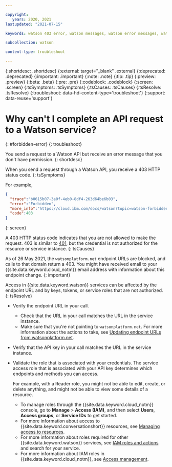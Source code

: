 ```yaml
---

copyright:
   years: 2020, 2021
lastupdated: "2021-07-15"

keywords: watson 403 error, watson messages, watson error messages, watson response codes, watson status codes

subcollection: watson

content-type: troubleshoot

---
```


{:shortdesc: .shortdesc}
{:external: target="_blank" .external}
{:deprecated: .deprecated}
{:important: .important}
{:note: .note}
{:tip: .tip}
{:preview: .preview}
{:beta: .beta}
{:pre: .pre}
{:codeblock: .codeblock}
{:screen: .screen}
{:tsSymptoms: .tsSymptoms}
{:tsCauses: .tsCauses}
{:tsResolve: .tsResolve}
{:troubleshoot: data-hd-content-type='troubleshoot'}
{:support: data-reuse='support'}

# Why can't I complete an API request to a Watson service?
{: #forbidden-error}
{: troubleshoot}

You send a request to a Watson API but receive an error message that you don't have permission.
{: shortdesc}

When you send a request through a Watson API, you receive a 403 HTTP status code.
{: tsSymptoms}

 For example,

```json
{
  "trace":"b0615b07-3a0f-4eb0-8df4-263d64be6b03",
  "error":"Forbidden",
  "more_info":"https://cloud.ibm.com/docs/watson?topic=watson-forbidden-error",
  "code":403
}
```
{: screen}

A 403 HTTP status code indicates that you are not allowed to make the request. 403 is similar to [401](/docs/watson?topic=watson-authorization-error), but the credential is not authorized for the resource or service instance.
{: tsCauses}

As of 26 May 2021, the `watsonplatform.net` endpoint URLs are blocked, and calls to that domain return a 403. You might have received email to your {{site.data.keyword.cloud_notm}} email address with information about this endpoint change.
{: important}

Access in {{site.data.keyword.watson}} services can be affected by the endpoint URL and by keys, tokens, or service roles that are not authorized.
{: tsResolve}

- Verify the endpoint URL in your call. 
    - Check that the URL in your call matches the URL in the service instance.
    - Make sure that you're not pointing to `watsonplatform.net`. For more information about the actions to take, see [Updating endpoint URLs from watsonplatform.net](/docs/watson?topic=watson-endpoint-change).
- Verify that the API key in your call matches the URL in the service instance.
- Validate the role that is associated with your credentials. The service access role that is associated with your API key determines which endpoints and methods you can access.

    For example, with a Reader role, you might not be able to edit, create, or delete anything, and might not be able to view some details of a resource.

    - To manage roles through the {{site.data.keyword.cloud_notm}} console, go to **Manage** > **Access (IAM)**, and then select **Users**, **Access groups**, or **Service IDs** to get started.
    - For more information about access to {{site.data.keyword.conversationshort}} resources, see [Managing access to resources](/docs/assistant?topic=assistant-access-control).
    - For more information about roles required for other {{site.data.keyword.watson}} services, see [IAM roles and actions](/docs/account?topic=account-iam-service-roles-actions) and search for your service.
    - For more information about IAM roles in {{site.data.keyword.cloud_notm}}, see [Access management](/docs/account?topic=account-cloudaccess).
